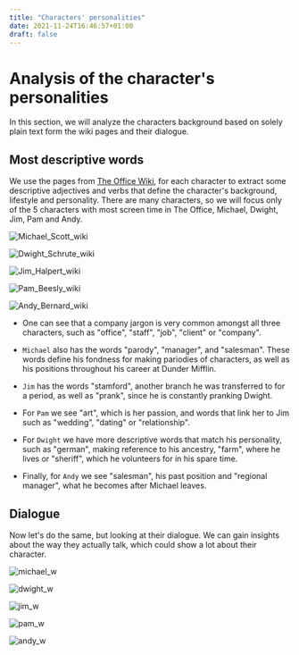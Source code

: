 ```yaml
---
title: "Characters' personalities"
date: 2021-11-24T16:46:57+01:00
draft: false
---
```


# Analysis of the character's personalities

In this section, we will analyze the characters background based on solely plain text form the wiki pages and their dialogue.

## Most descriptive words

We use the pages from [The Office Wiki](https://theoffice.fandom.com/wiki/Main_Page), for each character to extract some descriptive adjectives and verbs that define the character's background, lifestyle and personality. There are many characters, so we will focus only of the 5 characters with most screen time in The Office, Michael, Dwight, Jim, Pam and Andy.

![Michael_Scott_wiki]({{<baseurl>}}/images/wordclouds/Michael_Scott_wiki.png)

![Dwight_Schrute_wiki]({{<baseurl>}}/images/wordclouds/Dwight_Schrute_wiki.png)

![Jim_Halpert_wiki]({{<baseurl>}}/images/wordclouds/Jim_Halpert_wiki.png)

![Pam_Beesly_wiki]({{<baseurl>}}/images/wordclouds/Pam_Beesly_wiki.png)

![Andy_Bernard_wiki]({{<baseurl>}}/images/wordclouds/Andy_Bernard_wiki.png)

- One can see that a company jargon is very common amongst all three characters, such as "office", "staff", "job", "client" or "company".

- `Michael` also has the words "parody", "manager", and "salesman". These words define his fondness for making pariodies of characters, as well as his positions throughout his career at Dunder Mifflin. 

- `Jim` has the words "stamford", another branch he was transferred to for a period, as well as "prank", since he is constantly pranking Dwight.

- For `Pam` we see "art", which is her passion, and words that link her to Jim such as "wedding", "dating" or "relationship".

- For `Dwight` we have more descriptive words that match his personality, such as "german", making reference to his ancestry, "farm", where he lives or "sheriff", which he volunteers for in his spare time.

- Finally, for `Andy` we see "salesman", his past position and "regional manager", what he becomes after Michael leaves.

## Dialogue

Now let's do the same, but looking at their dialogue. We can gain insights about the way they actually talk, which could show a lot about their character.

![michael_w]({{<baseurl>}}/images/wordclouds/michael_w.PNG)

![dwight_w]({{<baseurl>}}/images/wordclouds/dwight_w.PNG)

![jim_w]({{<baseurl>}}/images/wordclouds/jim_w.PNG)

![pam_w]({{<baseurl>}}/images/wordclouds/pam_w.PNG)

![andy_w]({{<baseurl>}}/images/wordclouds/andy_w.PNG)


